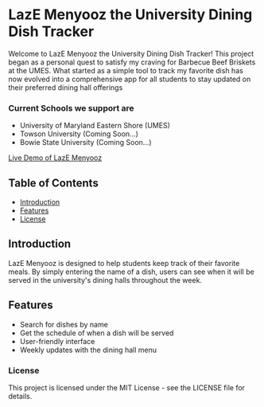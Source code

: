 # LazE Menyooz the University Dining Dish Tracker

Welcome to LazE Menyooz the University Dining Dish Tracker! This project began as a personal quest to satisfy my craving for Barbecue Beef Briskets at the UMES. What started as a simple tool to track my favorite dish has now evolved into a comprehensive app for all students to stay updated on their preferred dining hall offerings

### Current Schools we support are 
* University of Maryland Eastern Shore (UMES)
* Towson University (Coming Soon...)
* Bowie State University (Coming Soon...)

[Live Demo of LazE Menyooz]()

## Table of Contents

- [Introduction](#introduction)
- [Features](#features)
- [License](#license)

## Introduction

LazE Menyooz is designed to help students keep track of their favorite meals. By simply entering the name of a dish, users can see when it will be served in the university's dining halls throughout the week.

## Features

- Search for dishes by name
- Get the schedule of when a dish will be served
- User-friendly interface
- Weekly updates with the dining hall menu


### License
This project is licensed under the MIT License - see the LICENSE file for details.
